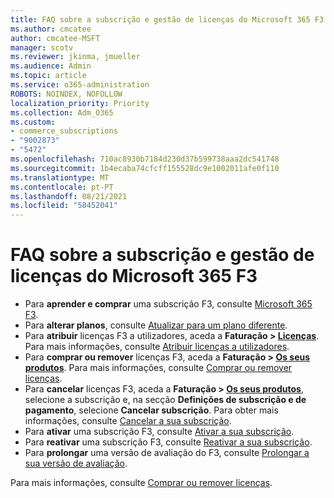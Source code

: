 ```yaml
---
title: FAQ sobre a subscrição e gestão de licenças do Microsoft 365 F3
ms.author: cmcatee
author: cmcatee-MSFT
manager: scotv
ms.reviewer: jkinma, jmueller
ms.audience: Admin
ms.topic: article
ms.service: o365-administration
ROBOTS: NOINDEX, NOFOLLOW
localization_priority: Priority
ms.collection: Adm_O365
ms.custom:
- commerce_subscriptions
- "9002873"
- "5472"
ms.openlocfilehash: 710ac8930b7184d230d37b599738aaa2dc541748
ms.sourcegitcommit: 1b4ecaba74cfcff155528dc9e1002011afe0f110
ms.translationtype: MT
ms.contentlocale: pt-PT
ms.lasthandoff: 08/21/2021
ms.locfileid: "58452041"
---
```

# <a name="microsoft-365-f3-subscription-and-license-management-faq"></a>FAQ sobre a subscrição e gestão de licenças do Microsoft 365 F3

- Para **aprender e comprar** uma subscrição F3, consulte [Microsoft 365 F3](https://www.microsoft.com/microsoft-365/microsoft-365-enterprise-f3?activetab=pivot%3aoverviewtab).
- Para **alterar planos**, consulte [Atualizar para um plano diferente](https://docs.microsoft.com/microsoft-365/commerce/subscriptions/upgrade-to-different-plan).
- Para **atribuir** licenças F3 a utilizadores, aceda a **Faturação > [Licenças](https://go.microsoft.com/fwlink/p/?linkid=842264)**. Para mais informações, consulte [Atribuir licenças a utilizadores](https://docs.microsoft.com/microsoft-365/admin/manage/assign-licenses-to-users).
- Para **comprar ou remover** licenças F3, aceda a **Faturação > [Os seus produtos](https://go.microsoft.com/fwlink/p/?linkid=842054)**. Para mais informações, consulte [Comprar ou remover licenças](https://docs.microsoft.com/microsoft-365/commerce/licenses/buy-licenses#buy-or-remove-licenses-for-your-business-subscription).
- Para **cancelar** licenças F3, aceda a **Faturação > [Os seus produtos](https://go.microsoft.com/fwlink/p/?linkid=842054)**, selecione a subscrição e, na secção **Definições de subscrição e de pagamento**, selecione **Cancelar subscrição**. Para obter mais informações, consulte [Cancelar a sua subscrição](https://docs.microsoft.com/microsoft-365/commerce/subscriptions/cancel-your-subscription).
- Para **ativar** uma subscrição F3, consulte [Ativar a sua subscrição](https://docs.microsoft.com/alchemyinsights/activate-your-office-365-subscription).
- Para **reativar** uma subscrição F3, consulte [Reativar a sua subscrição](https://docs.microsoft.com/alchemyinsights/reactivate-your-subscription).
- Para **prolongar** uma versão de avaliação do F3, consulte [Prolongar a sua versão de avaliação](https://docs.microsoft.com/microsoft-365/commerce/extend-your-trial).

Para mais informações, consulte [Comprar ou remover licenças](https://docs.microsoft.com/microsoft-365/commerce/licenses/buy-licenses).